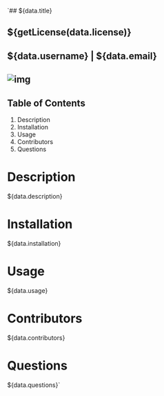 `## ${data.title}
## ${getLicense(data.license)}
## ${data.username} | ${data.email}
## ![img](${res.data.avatar_url})
## Table of Contents
1. Description
2. Installation
3. Usage
4. Contributors
5. Questions
# Description
${data.description}
# Installation
${data.installation}
# Usage
${data.usage}
# Contributors
${data.contributors}
# Questions
${data.questions}`